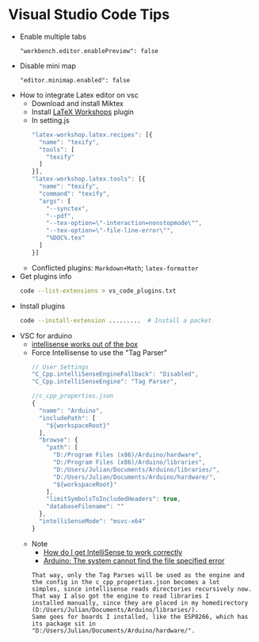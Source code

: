 # Visual Studio Code Tips

- Enable multiple tabs
  ```
  "workbench.editor.enablePreview": false
  ```
- Disable mini map
  ```
  "editor.minimap.enabled": false
  ```
- How to integrate Latex editor on vsc
  - Download and install Miktex
  - Install [LaTeX Workshops](https://marketplace.visualstudio.com/items?itemName=James-Yu.latex-workshop) plugin
  - In setting.js
    ```js
    "latex-workshop.latex.recipes": [{
      "name": "texify",
      "tools": [
        "texify"
      ]
    }],
    "latex-workshop.latex.tools": [{
      "name": "texify",
      "command": "texify",
      "args": [
        "--synctex",
        "--pdf",
        "--tex-option=\"-interaction=nonstopmode\"",
        "--tex-option=\"-file-line-error\"",
        "%DOC%.tex"
      ]
    }]
    ```
  - Conflicted plugins: `Markdown+Math`; `latex-formatter`
- Get plugins info
  ```bash
  code --list-extensions > vs_code_plugins.txt
  ```
- Install plugins
  ```bash
  code --install-extension .........  # Install a packet
  ```
- VSC for arduino
  - [intellisense works out of the box](https://github.com/Microsoft/vscode-arduino/issues/438)
  - Force Intellisense to use the "Tag Parser"
    ```js
    // User Settings 
    "C_Cpp.intelliSenseEngineFallback": "Disabled",
    "C_Cpp.intelliSenseEngine": "Tag Parser",
    
    //c_cpp_properties.json
    {
      "name": "Arduino",
      "includePath": [
        "${workspaceRoot}"
      ],
      "browse": {
        "path": [
          "D:/Program Files (x86)/Arduino/hardware",
          "D:/Program Files (x86)/Arduino/libraries",
          "D:/Users/Julian/Documents/Arduino/libraries/",
          "D:/Users/Julian/Documents/Arduino/hardware/",
          "${workspaceRoot}"
        ],
        "limitSymbolsToIncludedHeaders": true,
        "databaseFilename": ""
      },
      "intelliSenseMode": "msvc-x64"
    }
    ```
  - Note
    - [How do I get IntelliSense to work correctly](https://code.visualstudio.com/docs/cpp/faq-cpp#_how-do-i-get-intellisense-to-work-correctly)
    - [Arduino: The system cannot find the file specified error](https://stackoverflow.com/questions/49970235/arduino-the-system-cannot-find-the-file-specified-error)
    ```
    That way, only the Tag Parses will be used as the engine and the config in the c_cpp_properties.json becomes a lot 
    simples, since intellisense reads directories recursively now. That way I also got the engine to read libraries I 
    installed manually, since they are placed in my homedirectory (D:/Users/Julian/Documents/Arduino/libraries/). 
    Same goes for boards I installed, like the ESP8266, which has its package sit in "D:/Users/Julian/Documents/Arduino/hardware/".
    ```
   


